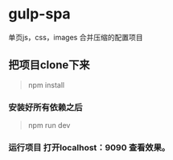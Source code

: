 # gulp-spa
单页js，css，images 合并压缩的配置项目

## 把项目clone下来 
> npm install
### 安装好所有依赖之后
> npm run dev 
### 运行项目 打开localhost：9090 查看效果。
